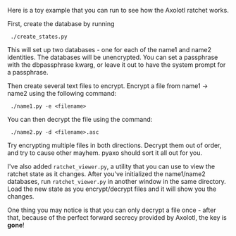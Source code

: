 Here is a toy example that you can run to see how the Axolotl ratchet works.

First, create the database by running

     ./create_states.py

This will set up two databases - one for each of the name1 and name2 identities.
The databases will be unencrypted. You can set a passphrase with the
dbpassphrase kwarg, or leave it out to have the system prompt for a passphrase.

Then create several text files to encrypt.  Encrypt a file from name1 -> name2
using the following command:

     ./name1.py -e <filename>

You can then decrypt the file using the command:

     ./name2.py -d <filename>.asc

Try encrypting multiple files in both directions. Decrypt them out of order, and try
to cause other mayhem. pyaxo should sort it all out for you.

I've also added ```ratchet_viewer.py```, a utility that you can use to view
the ratchet state as it changes. After you've initialized the name1/name2 
databases, run ```ratchet_viewer.py``` in another window in the same directory.
Load the new state as you encrypt/decrypt files and it will show you the changes.

One thing you may notice is that you can only decrypt a file once - after that,
because of the perfect forward secrecy provided by Axolotl, the key is __gone__!
